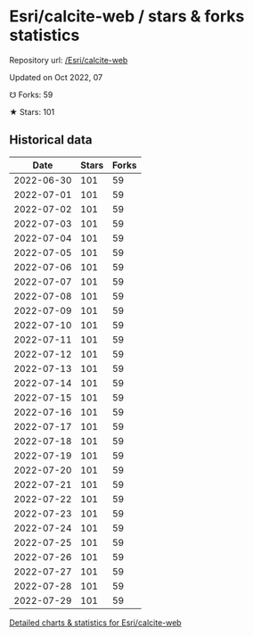 # Esri/calcite-web / stars & forks statistics

Repository url: [/Esri/calcite-web](https://github.com/Esri/calcite-web)

Updated on Oct 2022, 07

☋ Forks: 59

★ Stars: 101

## Historical data
| Date | Stars | Forks |
|------|-------|-------|
| 2022-06-30 | 101 | 59 | 
| 2022-07-01 | 101 | 59 | 
| 2022-07-02 | 101 | 59 | 
| 2022-07-03 | 101 | 59 | 
| 2022-07-04 | 101 | 59 | 
| 2022-07-05 | 101 | 59 | 
| 2022-07-06 | 101 | 59 | 
| 2022-07-07 | 101 | 59 | 
| 2022-07-08 | 101 | 59 | 
| 2022-07-09 | 101 | 59 | 
| 2022-07-10 | 101 | 59 | 
| 2022-07-11 | 101 | 59 | 
| 2022-07-12 | 101 | 59 | 
| 2022-07-13 | 101 | 59 | 
| 2022-07-14 | 101 | 59 | 
| 2022-07-15 | 101 | 59 | 
| 2022-07-16 | 101 | 59 | 
| 2022-07-17 | 101 | 59 | 
| 2022-07-18 | 101 | 59 | 
| 2022-07-19 | 101 | 59 | 
| 2022-07-20 | 101 | 59 | 
| 2022-07-21 | 101 | 59 | 
| 2022-07-22 | 101 | 59 | 
| 2022-07-23 | 101 | 59 | 
| 2022-07-24 | 101 | 59 | 
| 2022-07-25 | 101 | 59 | 
| 2022-07-26 | 101 | 59 | 
| 2022-07-27 | 101 | 59 | 
| 2022-07-28 | 101 | 59 | 
| 2022-07-29 | 101 | 59 | 


[Detailed charts & statistics for Esri/calcite-web](https://reviewgithub.com/rep/Esri/calcite-web)
